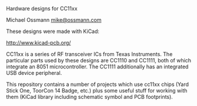 Hardware designs for CC11xx

Michael Ossmann <mike@ossmann.com>

These designs were made with KiCad:

http://www.kicad-pcb.org/

CC11xx is a series of RF transceiver ICs from Texas Instruments.  The
particular parts used by these designs are CC1110 and CC1111, both of which
integrate an 8051 microcontroller.  The CC1111 additionally has an integrated
USB device peripheral.

This repository contains a number of projects which use cc11xx chips (Yard
Stick One, ToorCon 14 Badge, etc.) plus some useful stuff for working with them
(KiCad library including schematic symbol and PCB footprints).
